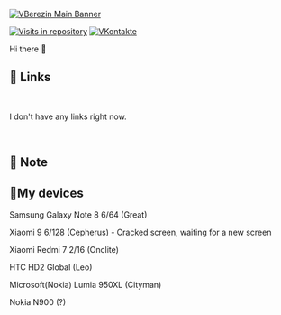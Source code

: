 [![VBerezin Main Banner](./assets/HiPrivBanner.png)](https://vk.com/hiprivsid)

[![Visits in repository](https://img.shields.io/badge/ivan_vorvanin-Telegram-blue)](https://t.me/ivan_vorvanin)
[![VKontakte](https://img.shields.io/badge/hiprivsid-VKontakte-blue)](https://vk.com/hiprivsid)

Hi there 👋

## 📝 Links

<br>

<!-- BLOG-POST-LIST:START -->

I don't have any links right now.

<!-- BLOG-POST-LIST:END -->

<br>

## 📌 Note


## 📱My devices

Samsung Galaxy Note 8 6/64 (Great)

Xiaomi 9 6/128 (Cepherus) - Cracked screen, waiting for a new screen

Xiaomi Redmi 7 2/16 (Onclite)

HTC HD2 Global (Leo)

Microsoft(Nokia) Lumia 950XL (Cityman)

Nokia N900 (?)
